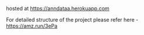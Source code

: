 hosted at https://anndataa.herokuapp.com

For detailed structure of the project please refer here -
https://amz.run/3ePa
